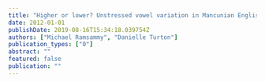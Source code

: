 ```yaml
---
title: "Higher or lower? Unstressed vowel variation in Mancunian English."
date: 2012-01-01
publishDate: 2019-08-16T15:34:18.039754Z
authors: ["Michael Ramsammy", "Danielle Turton"]
publication_types: ["0"]
abstract: ""
featured: false
publication: ""
---
```


